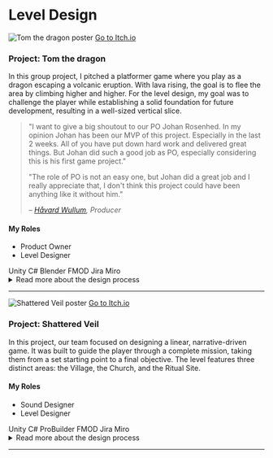<div class="page-content">
  <h1 class="page-title">Level Design</h1>

  <div class="project-card">
    <div class="project-flex-container">
      <div class="project-image-column">
        <img src="{{ '/Images/gp1poster2.png' | relative_url }}" alt="Tom the dragon poster">
        <a href="https://futuregames.itch.io/tomthedragon" class="itchio-link" target="_blank" rel="noopener noreferrer">
          <i class="fa-brands fa-itch-io"></i> Go to Itch.io
        </a>
      </div>
      <div class="project-text-column">
        <h3>Project: Tom the dragon</h3>
        <p>In this group project, I pitched a platformer game where you play as a dragon escaping a volcanic eruption. With lava rising, the goal is to flee the area by climbing higher and higher. For the level design, my goal was to challenge the player while establishing a solid foundation for future development, resulting in a well-sized vertical slice.</p>
<blockquote class="testimonial">
  <p>"I want to give a big shoutout to our PO Johan Rosenhed. In my opinion Johan has been our MVP of this project. Especially in the last 2 weeks. All of you have put down hard work and delivered great things. But Johan did such a good job as PO, especially considering this is his first game project."</p>
  
  <p>"The role of PO is not an easy one, but Johan did a great job and I really appreciate that, I don't think this project could have been anything like it without him."</p>
  
  <cite>– <a href="https://www.linkedin.com/in/håvard-wullum/" target="_blank" rel="noopener noreferrer">Håvard Wullum</a>, Producer</cite>
</blockquote>
        <div class="project-roles">
          <h4>My Roles</h4>
          <ul>
            <li>Product Owner</li>
            <li>Level Designer</li>
          </ul>
          <div class="project-tools-summary">
  <span class="tool-tag"><i class="fa-brands fa-unity"></i> Unity</span> <span class="tool-tag"><i class="fa-solid fa-code"></i> C#</span> <span class="tool-tag"><i class="fa-brands fa-blender"></i> Blender</span> <span class="tool-tag"><i class="fa-solid fa-sliders"></i> FMOD</span> <span class="tool-tag"><i class="fa-brands fa-jira"></i> Jira</span> <span class="tool-tag"><i class="fa-solid fa-diagram-project"></i> Miro</span>
  </div>
        </div>
      </div>
    </div>
    <div class="project-details-row">
      <details>
        <summary>Read more about the design process</summary>
        <div class="details-content">
          <div class="process-stage">
            <h3>Alpha Stage: Blockout & Core Gameplay</h3>
          <div class="stage-content-flex">
            <div class="stage-gallery">
              <p class="gallery-label">Progress images:</p>
              <a href="{{ '/Images/gp1alpha2.png' | relative_url }}" target="_blank" title="Klicka för att förstora">
                  <img src="{{ '/Images/gp1alpha2.png' | relative_url }}" alt="En placeholder-bild" class="gallery-thumbnail">
              </a>
              <a href="{{ '/Images/gpalpha1.png' | relative_url }}" target="_blank" title="Klicka för att förstora">
                  <img src="{{ '/Images/gp1alpha1.png' | relative_url }}" alt="Papper-layout av banan" class="gallery-thumbnail">
              </a>
            </div>
            <div class="stage-description">
              <p></p>
              <ul>
                  <li>The initial focus was on the environment's design. I created a complete blockout of the level using simple geometry to establish the fundamental layout, scale, and player flow. This allowed for early testing of sightlines and composition before any art assets were produced..</li>
            <li>With the blockout in place, I moved on to technical validation and testing the core gameplay loop. This involved verifying that all critical paths were playable and that the environment supported the intended mechanics, such as cover-based combat and platforming sections. The goal was to ensure the design was functionally sound.</li>
            <li>Finally, I gathered foundational feedback from my peers. These early sessions were not about polish, but about validating the core concept. The positive feedback on the level's flow and premise confirmed that our design was on the right track, giving us a solid and validated foundation to build upon for the Beta phase.</li>
              </ul>
            </div>
          </div>
        </div>
          <div class="process-stage">
            <h3>Beta Stage: Refinement & Playtesting</h3>
          <div class="stage-content-flex">
            <div class="stage-gallery">
              <p class="gallery-label">Progress images:</p>
              <a href="{{ '/Images/gp1beta1.png' | relative_url }}" target="_blank" title="Klicka för att förstora">
                  <img src="{{ '/Images/gp1beta1.png' | relative_url }}" alt="En placeholder-bild" class="gallery-thumbnail">
              </a>
              <a href="{{ '/Images/gp1beta2.png' | relative_url }}" target="_blank" title="Klicka för att förstora">
                  <img src="{{ '/Images/gp1beta2.png' | relative_url }}" alt="Papper-layout av banan" class="gallery-thumbnail">
              </a>
            </div>
            <div class="stage-description">
              <p></p>
              <ul>
                 <li>The beta phase began with structured playtesting sessions focused on clarity and pacing. My primary goal was to identify areas of friction in the player's journey. By observing players and conducting post-session interviews, I gathered critical data on confusing level sections and unbalanced encounters.</li>
            <li>Analysis of the feedback revealed a major bottleneck in the church area, where players consistently missed a key exit. My solution was to iterate on the level's lighting and add new environmental cues to guide the player's eye. This change was implemented and then tested again in a smaller follow-up session.</li>
            <li>Through several iterative loops, the level's pacing and difficulty curve were significantly improved. The initial frustrating bottleneck was eliminated, resulting in a smoother and more intuitive player experience that better supported the game's narrative goals. The final beta version was more balanced, clear, and ultimately, more engaging.</li>
        </ul>
            </div>
          </div>
        </div>
          <div class="process-stage">
            <h3>Gold Stage: Final Polish & Bug Fixing</h3>
          <div class="stage-content-flex">
            <div class="stage-gallery">
              <p class="gallery-label">Results & Details:</p>
              <a href="{{ '/Images/gp1gif2.gif' | relative_url }}" target="_blank" title="Klicka för att förstora">
                  <img src="{{ '/Images/gp1gif2.gif' | relative_url }}" alt="En placeholder-bild" class="gallery-thumbnail">
              </a>
            </div>
            <div class="stage-description">
              <p></p>
              <ul>
                 <li>I conducted several "polishing passes" where I adjusted lighting and small details to elevate the overall atmosphere.</li>
        <li>Actively participated in bug hunts, where I identified, reported, and sometimes fixed minor visual or layout-related bugs.</li>
        <li>Ensured that the gameplay experience was stable and consistent from start to finish.</li>
              </ul>
            </div>
          </div>
        </div>
      </div>
    </details>
    </div>
  </div> <hr style="border-color: #555;">
  
  <div class="project-card">
    <div class="project-flex-container">
      <div class="project-image-column">
        <img src="{{ '/Images/gp2poster1.jpg' | relative_url }}" alt="Shattered Veil poster">
        <a href="https://futuregames.itch.io/shattered-veil" class="itchio-link" target="_blank" rel="noopener noreferrer">
          <i class="fa-brands fa-itch-io"></i> Go to Itch.io
        </a>
      </div>
      <div class="project-text-column">
        <h3>Project: Shattered Veil</h3>
              <p>In this project, our team focused on designing a linear, narrative-driven game. It was built to guide the player through a complete mission, taking them from a set starting point to a final objective. The level features three distinct areas: the Village, the Church, and the Ritual Site.</p>
              <div class="project-roles">
    <h4>My Roles</h4>
    <ul>
        <li>Sound Designer</li>
        <li>Level Designer</li>
    </ul>
                <div class="project-tools-summary">
  <span class="tool-tag"><i class="fa-brands fa-unity"></i> Unity</span> <span class="tool-tag"><i class="fa-solid fa-code"></i> C#</span> <span class="tool-tag"><i class="fa-solid fa-cubes"></i> ProBuilder</span> <span class="tool-tag"><i class="fa-solid fa-sliders"></i> FMOD</span> <span class="tool-tag"><i class="fa-brands fa-jira"></i> Jira</span> <span class="tool-tag"><i class="fa-solid fa-diagram-project"></i> Miro</span>
  </div>
</div>
          </div>
      </div> <div class="project-details-row">
          <details>
              <summary>Read more about the design process</summary>
              <div class="details-content">
                  <p> 
                  <div class="process-stage">
  <h3>Alpha Stage: Sketching, Iteration & Team Alignment</h3>
  <div class="stage-content-flex">
    <div class="stage-gallery">
      <p class="gallery-label">Processbilder:</p>
      <a href="/Images/20250121-095926-3.jpg" target="_blank" title="Klicka för att förstora">
        <img src="/Images/20250121-095926-3.jpg" alt="Handritad skiss av level layout" class="gallery-thumbnail">
      </a>
      <a href="/Images/blockout.jpg" target="_blank" title="Klicka för att förstora">
        <img src="/Images/blockout.jpg" alt="Collage av olika blockout-iterationer" class="gallery-thumbnail">
      </a>
    </div>
    <div class="stage-description">
      <p>My process for this level began with a hand-drawn sketch to map out the overall player journey, key locations, and pacing. From this foundation, I created ten distinct blockout variations in the engine.</p>
      <ul>
        <li>This iterative approach was crucial for exploring different layouts quickly. I presented these variations to the entire design team.</li>
        <li>Together, we held a feedback session to discuss the pros and cons of each version.</li>
        <li>This collaborative process allowed us to choose a unified direction that the whole team felt confident in, ensuring we had a strong and agreed-upon foundation before moving forward.</li>
      </ul>
    </div>
  </div>
</div>

<div class="process-stage">
  <h3>Beta Stage: Environment Art & Custom VFX</h3>
  <div class="stage-content-flex">
    <div class="stage-gallery">
      <p class="gallery-label">Processbilder:</p>
      <a href="/Images/gp2alpha2.png" target="_blank" title="Klicka för att förstora">
        <img src="/Images/gp2alpha2.png" alt="Collage av olika blockout-iterationer" class="gallery-thumbnail">
      </a>
      <a href="/Images/gp2beta1.png" target="_blank" title="Klicka för att förstora">
        <img src="/Images/gp2beta1.png" alt="Miljön börjar ta form med träd och norrsken" class="gallery-thumbnail">
      </a>
      <a href="/Images/gp2beta2.png" target="_blank" title="Klicka för att förstora">
        <img src="/Images/gp2beta2.png" alt="Top-down vy av den texturerade miljön" class="gallery-thumbnail">
      </a>
    </div>
    <div class="stage-description">
      <p>With the layout locked in, my focus in the Beta phase shifted to breathing life into the environment and establishing the game's dark, mysterious atmosphere.</p>
      <ul>
        <li>I took the initiative to create custom visual effects (VFX) to enhance the mood. This included creating the aurora borealis (Northern Lights) in the sky to give the world a dynamic, eerie feel.</li>
        <li>I also developed a distinct glowing red aura effect for key interactive objects, serving as a clear visual cue to guide the player's eye and highlight important elements.</li>
      </ul>
    </div>
  </div>
</div>

<div class="process-stage">
  <h3>Gold Stage: Player Flow & Creative Problem-Solving</h3>
  <div class="stage-content-flex">
    <div class="stage-gallery">
      <p class="gallery-label">Resultat & Detaljer:</p>
      <a href="{{ '/Images/gp2gif2.gif' | relative_url }}" target="_blank" title="Visa animation">
  <img src="{{ '/Images/gp2gif2.gif' | relative_url }}" alt="Animation av en polerad effekt i spelet" class="gallery-thumbnail">
</a>
    </div>
    <div class="stage-description">
      <p>The Gold stage was all about finalization and ensuring the best possible player experience, which came with some unique challenges.</p>
      <ul>
        <li>My primary focus was to refine the player flow, ensuring smooth transitions between areas and that the pacing from start to finish felt intentional.</li>
        <li>A significant challenge was the limited number of art assets available. This forced me to be creative with the tools at hand.</li>
        <li>Instead of building new unique areas, I focused on cleverly re-using, rotating, and re-contextualizing existing assets to build out the world. This was a valuable lesson in creative problem-solving under tight constraints, without sacrificing the intended atmosphere.</li>
      </ul>
    </div>
  </div>
</div>
                      </p>
              </div>
          </details>
      </div>
  </div>
  
  <hr style="border-color: #555;">
 </div>
